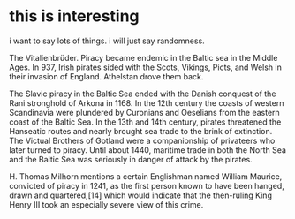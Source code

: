 # this is interesting

i want to say lots of things. i will just say randomness. 

The Vitalienbrüder. Piracy became endemic in the Baltic sea in the Middle Ages.
In 937, Irish pirates sided with the Scots, Vikings, Picts, and Welsh in their invasion of England. Athelstan drove them back.

The Slavic piracy in the Baltic Sea ended with the Danish conquest of the Rani stronghold of Arkona in 1168. In the 12th century the coasts of western Scandinavia were plundered by Curonians and Oeselians from the eastern coast of the Baltic Sea. In the 13th and 14th century, pirates threatened the Hanseatic routes and nearly brought sea trade to the brink of extinction. The Victual Brothers of Gotland were a companionship of privateers who later turned to piracy. Until about 1440, maritime trade in both the North Sea and the Baltic Sea was seriously in danger of attack by the pirates.

H. Thomas Milhorn mentions a certain Englishman named William Maurice, convicted of piracy in 1241, as the first person known to have been hanged, drawn and quartered,[14] which would indicate that the then-ruling King Henry III took an especially severe view of this crime.
